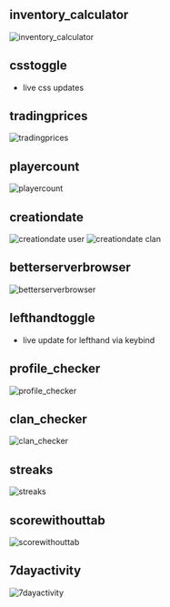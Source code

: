 ## inventory_calculator
![inventory_calculator](https://cdn.discordapp.com/attachments/619378452600193024/1078211351853416459/image.png)
## csstoggle
- live css updates
## tradingprices
![tradingprices](https://cdn.discordapp.com/attachments/619378452600193024/1078211584192684073/image.png)
## playercount
![playercount](https://cdn.discordapp.com/attachments/619378452600193024/1078210613874020382/image.png)
## creationdate
![creationdate user](https://cdn.discordapp.com/attachments/619378452600193024/1078210914827903066/image.png)
![creationdate clan](https://cdn.discordapp.com/attachments/619378452600193024/1078210981953536130/image.png)
## betterserverbrowser
![betterserverbrowser](https://cdn.discordapp.com/attachments/619378452600193024/1078210001505632346/image.png)
## lefthandtoggle
- live update for lefthand via keybind
## profile_checker
![profile_checker](https://cdn.discordapp.com/attachments/619378452600193024/1078763574836596869/image.png)
## clan_checker
![clan_checker](https://cdn.discordapp.com/attachments/619378452600193024/1078763473032462508/image.png)
## streaks
![streaks](https://cdn.discordapp.com/attachments/619378452600193024/1078836943531556945/image.png)
## scorewithouttab
![scorewithouttab](https://cdn.discordapp.com/attachments/1048572235704696924/1078840696154357891/image.png)
## 7dayactivity
![7dayactivity](https://cdn.discordapp.com/attachments/619378452600193024/1078849446030356590/image.png)

